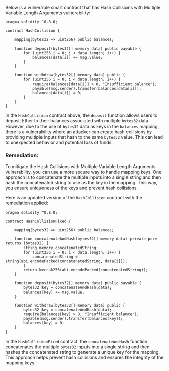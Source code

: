 Below is a vulnerable smart contract that has Hash Collisions with Multiple Variable Length Arguments vulnerability:

```solidity
pragma solidity ^0.8.0;

contract HashCollision {
    
    mapping(bytes32 => uint256) public balances;
    
    function deposit(bytes32[] memory data) public payable {
        for (uint256 i = 0; i < data.length; i++) {
            balances[data[i]] += msg.value;
        }
    }
    
    function withdraw(bytes32[] memory data) public {
        for (uint256 i = 0; i < data.length; i++) {
            require(balances[data[i]] > 0, "Insufficient balance");
            payable(msg.sender).transfer(balances[data[i]]);
            balances[data[i]] = 0;
        }
    }
}
```

In the `HashCollision` contract above, the `deposit` function allows users to deposit Ether to their balances associated with multiple `bytes32` data. However, due to the use of `bytes32` data as keys in the `balances` mapping, there is a vulnerability where an attacker can create hash collisions by providing multiple inputs that hash to the same `bytes32` value. This can lead to unexpected behavior and potential loss of funds.

### Remediation:
To mitigate the Hash Collisions with Multiple Variable Length Arguments vulnerability, you can use a more secure way to handle mapping keys. One approach is to concatenate the multiple inputs into a single string and then hash the concatenated string to use as the key in the mapping. This way, you ensure uniqueness of the keys and prevent hash collisions.

Here is an updated version of the `HashCollision` contract with the remediation applied:

```solidity
pragma solidity ^0.8.0;

contract HashCollisionFixed {
    
    mapping(bytes32 => uint256) public balances;
    
    function concatenateAndHash(bytes32[] memory data) private pure returns (bytes32) {
        string memory concatenatedString;
        for (uint256 i = 0; i < data.length; i++) {
            concatenatedString = string(abi.encodePacked(concatenatedString, data[i]));
        }
        return keccak256(abi.encodePacked(concatenatedString));
    }
    
    function deposit(bytes32[] memory data) public payable {
        bytes32 key = concatenateAndHash(data);
        balances[key] += msg.value;
    }
    
    function withdraw(bytes32[] memory data) public {
        bytes32 key = concatenateAndHash(data);
        require(balances[key] > 0, "Insufficient balance");
        payable(msg.sender).transfer(balances[key]);
        balances[key] = 0;
    }
}
```

In the `HashCollisionFixed` contract, the `concatenateAndHash` function concatenates the multiple `bytes32` inputs into a single string and then hashes the concatenated string to generate a unique key for the mapping. This approach helps prevent hash collisions and ensures the integrity of the mapping keys.